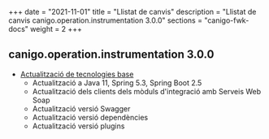 +++
date        = "2021-11-01"
title       = "Llistat de canvis"
description = "Llistat de canvis canigo.operation.instrumentation 3.0.0"
sections    = "canigo-fwk-docs"
weight		= 2
+++

## canigo.operation.instrumentation 3.0.0

- [Actualització de tecnologies base](/noticies/2021-10-25-CAN-actualitzacio-canigo-3_6_0/)
   - Actualització a Java 11, Spring 5.3, Spring Boot 2.5
   - Actualització dels clients dels mòduls d'integració amb Serveis Web Soap
   - Actualització versió Swagger
   - Actualització versió dependències
   - Actualització versió plugins